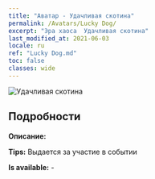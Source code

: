 ```yaml
---
title: "Аватар - Удачливая скотина"
permalink: /Avatars/Lucky Dog/
excerpt: "Эра хаоса  Удачливая скотина"
last_modified_at: 2021-06-03
locale: ru
ref: "Lucky Dog.md"
toc: false
classes: wide
---
```

 ![Удачливая скотина](/images/a/avatarFrame_55.png)

## Подробности

 **Описание:**  

 **Tips:** Выдается за участие в событии 

 **Is available:**  - 

